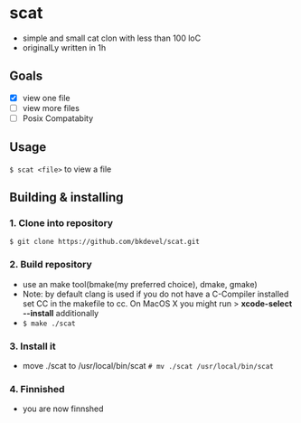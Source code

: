 # scat
- simple and small cat clon with less than 100 loC
- originalLy written in 1h

## Goals
- [x] view one file
- [ ] view more files
- [ ] Posix Compatabity

## Usage
`$ scat <file>` to view a file

## Building & installing
### 1. Clone into repository 
`$ git clone https://github.com/bkdevel/scat.git`
### 2. Build repository 
- use an make tool(bmake(my preferred choice), dmake, gmake)
- Note: by default clang is used if you do not have a C-Compiler installed set CC in the makefile to cc. On MacOS X you might run > **xcode-select --install** additionally
- `$ make ./scat`
### 3. Install it
- move ./scat to /usr/local/bin/scat
`# mv ./scat /usr/local/bin/scat`
### 4. Finnished
- you are now finnshed
